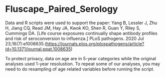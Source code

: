 # Fluscape_Paired_Serology

Data and R scripts were used to support the paper:
Yang B, Lessler J, Zhu H, Jiang CQ, Read JM, Hay JA, Kwok KO, Shen R, Guan Y, Riley S, Cummings DA. [Life course exposures continually shape antibody profiles and risk of seroconversion to influenza.] PLoS pathogens. 2020 Jul 23;16(7):e1008635.(https://journals.plos.org/plospathogens/article?id=10.1371/journal.ppat.1008635)

To protect privacy, data on age are in 5-year categories while the original analyses used 1-year resolustion. To repeat some of our analyses, you may need to do resampling of age related variables before running the script.
